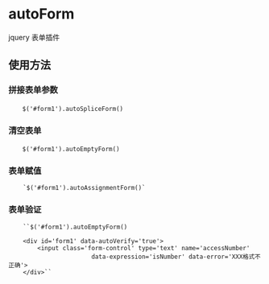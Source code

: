 # autoForm
jquery 表单插件

## 使用方法
### 拼接表单参数
        `$('#form1').autoSpliceForm()`
       
### 清空表单
        `$('#form1').autoEmptyForm()`
          
### 表单赋值
        `$('#form1').autoAssignmentForm()`
        
### 表单验证
        ``$('#form1').autoEmptyForm()
        
        <div id='form1' data-autoVerify='true'>
            <input class='form-control' type='text' name='accessNumber'
                           data-expression='isNumber' data-error='XXX格式不正确'>
        </div>``

